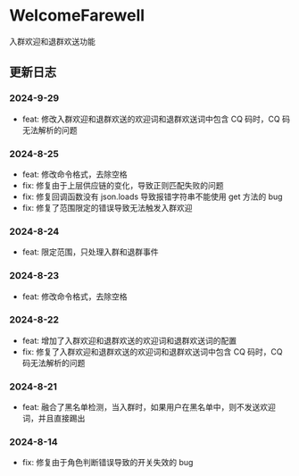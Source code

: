 # WelcomeFarewell

入群欢迎和退群欢送功能

## 更新日志

### 2024-9-29

- feat: 修改入群欢迎和退群欢送的欢迎词和退群欢送词中包含 CQ 码时，CQ 码无法解析的问题

### 2024-8-25

- feat: 修改命令格式，去除空格
- fix: 修复由于上层供应链的变化，导致正则匹配失败的问题
- fix: 修复回调函数没有 json.loads 导致报错字符串不能使用 get 方法的 bug
- fix: 修复了范围限定的错误导致无法触发入群欢迎

### 2024-8-24

- feat: 限定范围，只处理入群和退群事件

### 2024-8-23

- feat: 修改命令格式，去除空格

### 2024-8-22

- feat: 增加了入群欢迎和退群欢送的欢迎词和退群欢送词的配置
- fix: 修复了入群欢迎和退群欢送的欢迎词和退群欢送词中包含 CQ 码时，CQ 码无法解析的问题

### 2024-8-21

- feat: 融合了黑名单检测，当入群时，如果用户在黑名单中，则不发送欢迎词，并且直接踢出

### 2024-8-14

- fix: 修复由于角色判断错误导致的开关失效的 bug
